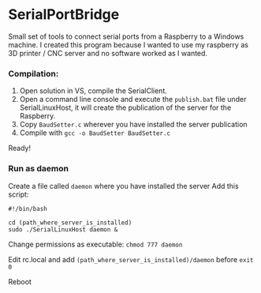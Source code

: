# SerialPortBridge

Small set of tools to connect serial ports from a Raspberry to a Windows machine. I created this program because I wanted to use my raspberry as 3D printer / CNC server and no software worked as I wanted.

 ### Compilation:

1. Open solution in VS, compile the SerialClient.
2. Open a command line console and execute the `publish.bat` file under SerialLinuxHost, it will create the publication of the server for the Raspberry.
3. Copy `BaudSetter.c` wherever you have installed the server publication
4. Compile with `gcc -o BaudSetter BaudSetter.c`

Ready!

### Run as daemon

Create a file called `daemon` where you have installed the server
Add this script:

```
#!/bin/bash

cd (path_where_server_is_installed)
sudo ./SerialLinuxHost daemon &
```

Change permissions as executable: `chmod 777 daemon`

Edit rc.local and add `(path_where_server_is_installed)/daemon` before `exit 0`

Reboot
